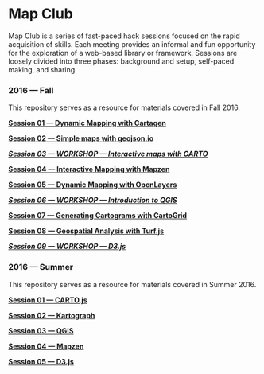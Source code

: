 # Map Club

Map Club is a series of fast-paced hack sessions focused on the rapid acquisition of skills. Each meeting provides an informal and fun opportunity for the exploration of a web-based library or framework. Sessions are loosely divided into three phases: background and setup, self-paced making, and sharing.

### 2016 &mdash; Fall

This repository serves as a resource for materials covered in Fall 2016.

**[Session 01 &mdash; Dynamic Mapping with Cartagen](https://github.com/emilyfuhrman/map-club/blob/master/2016_Fall/Session_01)**

**[Session 02 &mdash; Simple maps with geojson.io](https://github.com/emilyfuhrman/map-club/blob/master/2016_Fall/Session_02)**

_**[Session 03 &mdash; WORKSHOP &mdash; Interactive maps with CARTO](https://github.com/emilyfuhrman/map-club/blob/master/2016_Fall/Session_03)**_

**[Session 04 &mdash; Interactive Mapping with Mapzen](https://github.com/emilyfuhrman/map-club/blob/master/2016_Fall/Session_04)**

**[Session 05 &mdash; Dynamic Mapping with OpenLayers](https://github.com/emilyfuhrman/map-club/blob/master/2016_Fall/Session_05)**

_**[Session 06 &mdash; WORKSHOP &mdash; Introduction to QGIS](https://github.com/emilyfuhrman/map-club/blob/master/2016_Fall/Session_06)**_

**[Session 07 &mdash; Generating Cartograms with CartoGrid](https://github.com/emilyfuhrman/map-club/blob/master/2016_Fall/Session_07)**

**[Session 08 &mdash; Geospatial Analysis with Turf.js](https://github.com/emilyfuhrman/map-club/blob/master/2016_Fall/Session_08)**

_**[Session 09 &mdash; WORKSHOP &mdash; D3.js](https://github.com/emilyfuhrman/map-club/blob/master/2016_Fall/Session_09)**_

### 2016 &mdash; Summer

This repository serves as a resource for materials covered in Summer 2016.

**[Session 01 &mdash; CARTO.js](https://github.com/emilyfuhrman/map-club/blob/master/2016_Fall/Session_01)**

**[Session 02 &mdash; Kartograph](https://github.com/emilyfuhrman/map-club/blob/master/2016_Fall/Session_02)**

**[Session 03 &mdash; QGIS](https://github.com/emilyfuhrman/map-club/blob/master/2016_Fall/Session_03)**

**[Session 04 &mdash; Mapzen](https://github.com/emilyfuhrman/map-club/blob/master/2016_Fall/Session_04)**

**[Session 05 &mdash; D3.js](https://github.com/emilyfuhrman/map-club/blob/master/2016_Fall/Session_05)**